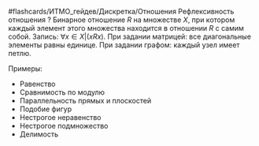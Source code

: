 #flashcards/ИТМО_гейдев/Дискретка/Отношения
Рефлексивность отношения
?
Бинарное отношение $R$ на множестве $X$, при котором каждый элемент этого множества находится в отношении $R$ с самим собой.
Запись: $\forall x \in X | (x R x)$.
При задании матрицей: все диагональные элементы равны единице.
При задании графом: каждый узел имеет петлю.


Примеры:
 - Равенство
 - Сравнимость по модулю
 - Параллельность прямых и плоскостей
 - Подобие фигур
 - Нестрогое неравенство
 - Нестрогое подмножество
 - Делимость
